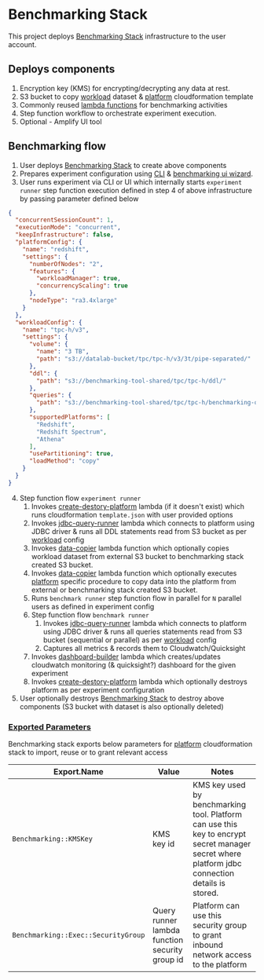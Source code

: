 # Benchmarking Stack

This project deploys [Benchmarking Stack](./lib/benchmarking-stack.ts) infrastructure to the user account.

## Deploys components

1. Encryption key (KMS) for encrypting/decrypting any data at rest.
2. S3 bucket to copy [workload](./workloads) dataset & [platform](./platforms) cloudformation template
3. Commonly reused [lambda functions](./common-functions) for benchmarking activities
4. Step function workflow to orchestrate experiment execution.
5. Optional - Amplify UI tool

## Benchmarking flow

1. User deploys [Benchmarking Stack](./lib/benchmarking-stack.ts) to create above components
2. Prepares experiment configuration using [CLI](../../cli-wizard) & [benchmarking ui wizard](../../ui-wizard).
3. User runs experiment via CLI or UI which internally starts `experiment runner` step function execution defined in
   step 4 of above infrastructure by passing parameter defined below

```json
{
  "concurrentSessionCount": 1,
  "executionMode": "concurrent",
  "keepInfrastructure": false,
  "platformConfig": {
    "name": "redshift",
    "settings": {
      "numberOfNodes": "2",
      "features": {
        "workloadManager": true,
        "concurrencyScaling": true
      },
      "nodeType": "ra3.4xlarge"
    }
  },
  "workloadConfig": {
    "name": "tpc-h/v3",
    "settings": {
      "volume": {
        "name": "3 TB",
        "path": "s3://datalab-bucket/tpc/tpc-h/v3/3t/pipe-separated/"
      },
      "ddl": {
        "path": "s3://benchmarking-tool-shared/tpc/tpc-h/ddl/"
      },
      "queries": {
        "path": "s3://benchmarking-tool-shared/tpc/tpc-h/benchmarking-queries/"
      },
      "supportedPlatforms": [
        "Redshift",
        "Redshift Spectrum",
        "Athena"
      ],
      "usePartitioning": true,
      "loadMethod": "copy"
    }
  }
}
```

4. Step function flow `experiment runner`
    1. Invokes [create-destory-platform](./common-functions/create-destory-platform) lambda (if it doesn't exist) which
       runs cloudformation `template.json` with user provided options
    2. Invokes [jdbc-query-runner](./common-functions/jdbc-query-runner) lambda which connects to platform using JDBC
       driver & runs all DDL statements read from S3 bucket as per [workload](./workloads) config
    3. Invokes [data-copier](./common-functions/platform-lambda-proxy) lambda function which optionally copies workload dataset
       from external S3 bucket to benchmarking stack created S3 bucket.
    4. Invokes [data-copier](./common-functions/platform-lambda-proxy) lambda function which optionally
       executes [platform](./platforms) specific procedure to copy data into the platform from external or benchmarking
       stack created S3 bucket.
    5. Runs `benchmark runner` step function flow in parallel for `N` parallel users as defined in experiment config
    6. Step function flow `benchmark runner`
        1. Invokes [jdbc-query-runner](./common-functions/jdbc-query-runner) lambda which connects to platform using
           JDBC driver & runs all queries statements read from S3 bucket (sequential or parallel) as
           per [workload](./workloads) config
        2. Captures all metrics & records them to Cloudwatch/Quicksight
    7. Invokes [dashboard-builder](./common-functions/dashboard-builder) lambda which creates/updates cloudwatch
       monitoring (& quicksight?) dashboard for the given experiment
    8. Invokes [create-destory-platform](./common-functions/create-destory-platform) lambda which optionally destroys
       platform as per experiment configuration
5. User optionally destroys [Benchmarking Stack](./lib/benchmarking-stack.ts) to destroy above components (S3 bucket
   with dataset is also optionally deleted)

### [Exported Parameters](#exported-params)

Benchmarking stack exports below parameters for [platform](./platforms) cloudformation stack to import, reuse or to
grant relevant access

| Export.Name                         | Value                                          | Notes                                                                                                                                           |
|-------------------------------------|------------------------------------------------|-------------------------------------------------------------------------------------------------------------------------------------------------|
| `Benchmarking::KMSKey`              | KMS key id                                     | KMS key used by benchmarking tool. Platform can use this key to encrypt secret manager secret where platform jdbc connection details is stored. |
| `Benchmarking::Exec::SecurityGroup` | Query runner lambda function security group id | Platform can use this security group to grant inbound network access to the platform                                                            |
